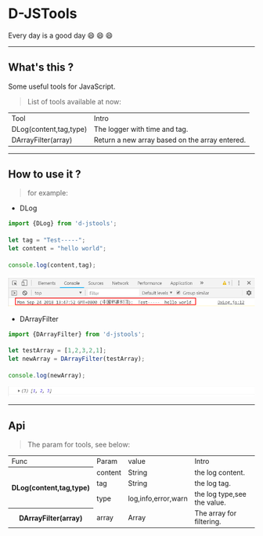 # D-JSTools

Every day is a good day
:smile:
:smile:
:smile:

----

## What's this ?

Some useful tools for JavaScript.

> List of tools available at now:

<table>
    </tr>
        <td >Tool</td>
        <td>Intro</td>
    </tr>
    <tr>
        <td>DLog(content,tag,type)</td>
        <td>The logger with time and tag.</td>
    </tr>
    <tr>
        <td>DArrayFilter(array)</td>
        <td>Return a new array based on the array entered.</td>
    </tr>
</table>

----

## How to use it ?

> for example:

* DLog

``` js
import {DLog} from 'd-jstools';

let tag = "Test-----";
let content = "hello world";

console.log(content,tag);
```

![](./img/img1.png 'DLog example image')

* DArrayFilter

``` js
import {DArrayFilter} from 'd-jstools';

let testArray = [1,2,3,2,1];
let newArray = DArrayFilter(testArray);

console.log(newArray);

```

![](./img/img2.png 'DArrayFilter example image')

----

## Api
 
> The param for tools, see below:

<table>
    </tr>
        <td >Func</td>
        <td>Param</td>
        <td>value</td>
        <td>Intro</td>
    </tr>
    <tr>
        <th rowspan="3">DLog(content,tag,type)</th>
        <td>content</td>
        <td>String</td>
        <td>the log content.</td>
    </tr>
    <tr>
        <td>tag</td>
        <td>String</td>
        <td>the log tag.</td>
    </tr>
    <tr>
        <td>type</td>
        <td>log,info,error,warn</td>
        <td>the log type,see the value.</td>
    </tr> 
     <tr>
        <th>DArrayFilter(array)</th>
        <td>array</td>
        <td> Array</td>
        <td>The array for filtering.</td>
    </tr>   
</table>